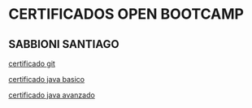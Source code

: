 # CERTIFICADOS OPEN BOOTCAMP

## SABBIONI SANTIAGO

[certificado git](https://github.com/santisabb/Certificados/blob/main/certificado%20git.pdf)

[certificado java basico](https://github.com/santisabb/Certificados/blob/main/certificado%20java%20basico.pdf)

[certificado java avanzado](https://github.com/santisabb/Certificados/blob/main/certificado%20java%20avanzado.pdf)